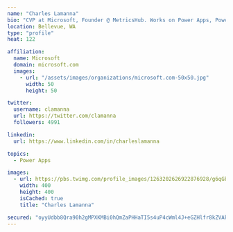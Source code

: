 ```yaml
---
name: "Charles Lamanna"
bio: "CVP at Microsoft, Founder @ MetricsHub. Works on Power Apps, Power Automate, Power Virtual Agent, Common Data Service and Dynamics 365."
location: Bellevue, WA
type: "profile"
heat: 122

affiliation:
  name: Microsoft
  domain: microsoft.com
  images:
    - url: "/assets/images/organizations/microsoft.com-50x50.jpg"
      width: 50
      height: 50

twitter:
  username: clamanna
  url: https://twitter.com/clamanna
  followers: 4991

linkedin:
  url: https://www.linkedin.com/in/charleslamanna

topics:
  - Power Apps

images:
  - url: https://pbs.twimg.com/profile_images/1263202626922876928/g6qGbHZ-_400x400.jpg
    width: 400
    height: 400
    isCached: true
    title: "Charles Lamanna"

secured: "oyyUdbb8Qra90h2gMPXKMBi0hQmZaPHHaTI5s4uP4cWml4J+eGZHlfr8kZVAksTNSFiR40MYhxxo2Ony7mjP+vAQaqM0FOfpP2N1yZL/TXcDoyhxfH1FHExF1ymTepxjAK1Yx3u5y1hE1Eg9HHfN+YZr7lbjFzVkMEvB4atdrXeEDJkAY1vgM6L4SofgYRhEerUxEn07nbB0u93bewJTKVPj9J/9JiJ45giSN7zRLnh0NxVAdtTIrEyfRdJyb4SGSFFSEI0YiSy2ApD9vgHA6rz30/Uu+mhQqgpRXklHtJciOACzauCfEWqUMC8LHPR6i9Ij2aG13ZHs1U6qQNJC2kqOkQjUDscRo+/Kfac9qZBSbJC0nnA97iQC2wtBGLsYCKaJin+xW5Nu0dTvHD7sSex+WXbbxShP5kJ6eQckCyY=;tatobwSNAfAHcYRrqxMfzA=="
---
```



